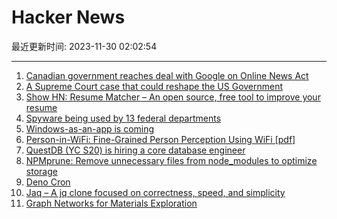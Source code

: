 # Hacker News

最近更新时间: 2023-11-30 02:02:54

--- 
1. [Canadian government reaches deal with Google on Online News Act](https://www.cbc.ca/news/politics/google-online-news-act-1.7043330) 
2. [A Supreme Court case that could reshape the US Government](https://www.readtangle.com/sec-v-jarkesy-supreme-court-case/) 
3. [Show HN: Resume Matcher – An open source, free tool to improve your resume](https://github.com/srbhr/Resume-Matcher) 
4. [Spyware being used by 13 federal departments](https://www.cbc.ca/news/canada/ottawa/spyware-federal-canada-government-department-privacy-1.7041255) 
5. [Windows-as-an-app is coming](https://www.computerworld.com/article/3711200/windows-as-an-app-is-coming.html) 
6. [Person-in-WiFi: Fine-Grained Person Perception Using WiFi [pdf]](https://www.ri.cmu.edu/app/uploads/2019/09/Person_in_WiFi_ICCV2019.pdf) 
7. [QuestDB (YC S20) is hiring a core database engineer](https://questdb.io/careers/core-database-engineer/) 
8. [NPMprune: Remove unnecessary files from node_modules to optimize storage](https://github.com/xthezealot/npmprune) 
9. [Deno Cron](https://deno.com/blog/cron) 
10. [Jaq – A jq clone focused on correctness, speed, and simplicity](https://github.com/01mf02/jaq) 
11. [Graph Networks for Materials Exploration](https://deepmind.google/discover/blog/millions-of-new-materials-discovered-with-deep-learning/) 
